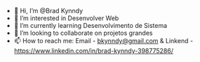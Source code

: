 - 👋 Hi, I’m @Brad Kynndy
- 👀 I’m interested in Desenvolver Web
- 🌱 I’m currently learning Desenvolvimento de Sistema
- 💞️ I’m looking to collaborate on projetos grandes
- 📫 How to reach me: Email - bkynndy@gmail.com & Linkend - https://www.linkedin.com/in/brad-kynndy-398775286/

<!---
BradKynndy/BradKynndy is a ✨ special ✨ repository because its `README.md` (this file) appears on your GitHub profile.
You can click the Preview link to take a look at your changes.
--->
